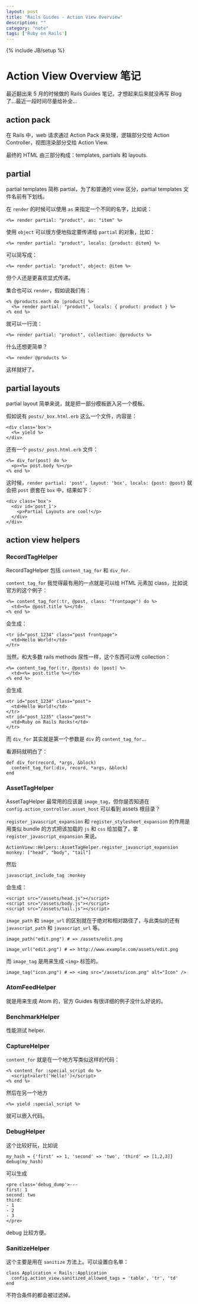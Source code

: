 ```yaml
---
layout: post
title: "Rails Guides - Action View Overview"
description: ""
category: "note"
tags: ['Ruby on Rails']
---
```

{% include JB/setup %}

# Action View Overview 笔记

最近翻出来 5 月的时候做的 Rails Guides 笔记，才想起来后来就没再写 Blog 了…最近一段时间尽量给补全…

## action pack

在 Rails 中，web 请求通过 Action Pack 来处理，逻辑部分交给 Action Controller，视图渲染部分交给  Action View.

最终的 HTML 由三部分构成：templates, partials 和 layouts.

## partial

partial templates 简称 partial，为了和普通的 view 区分，partial templates 文件名前有下划线。

在 `render` 的时候可以使用 `as` 来指定一个不同的名字，比如说：

    <%= render partial: "product", as: "item" %>

使用 `object` 可以很方便地指定要传递给 `partial` 的对象，比如：

    <%= render partial: "product", locals: {product: @item} %>

可以简写成：

    <%= render partial: "product", object: @item %>

但个人还是更喜欢显式传递。

集合也可以 `render`，假如说我们有：

    <% @products.each do |product| %>
      <%= render partial: "product", locals: { product: product } %>
    <% end %>

就可以一行流： 

    <%= render partial: "product", collection: @products %>

什么还想更简单？

    <%= render @products %>

这样就好了。

## partial layouts

partial layout 简单来说，就是把一部分模板嵌入另一个模板。

假如说有 `posts/_box.html.erb` 这么一个文件，内容是：

    <div class='box'>
      <%= yield %>
    </div>

还有一个 `posts/_post.html.erb` 文件：

    <%= div_for(post) do %>
      <p><%= post.body %></p>
    <% end %>

这时候，`render partial: 'post', layout: 'box', locals: {post: @post}` 就会把 `post` 嵌套在 `box` 中，结果如下：

    <div class='box'>
      <div id='post_1'>
        <p>Partial Layouts are cool!</p>
      </div>
    </div>

## action view helpers

### RecordTagHelper

RecordTagHelper 包括 `content_tag_for` 和 `div_for`.

`content_tag_for` 我觉得最有用的一点就是可以给 HTML 元素加 class，比如说官方的这个例子：

    <%= content_tag_for(:tr, @post, class: "frontpage") do %>
      <td><%= @post.title %></td>
    <% end %>

会生成：

    <tr id="post_1234" class="post frontpage">
      <td>Hello World!</td>
    </tr>

当然，和大多数 rails methods 尿性一样，这个东西可以传 collection：

    <%= content_tag_for(:tr, @posts) do |post| %>
      <td><%= post.title %></td>
    <% end %>

会生成

    <tr id="post_1234" class="post">
      <td>Hello World!</td>
    </tr>
    <tr id="post_1235" class="post">
      <td>Ruby on Rails Rocks!</td>
    </tr>

而 `div_for` 其实就是第一个参数是 `div` 的 `content_tag_for`…

看源码就明白了：

    def div_for(record, *args, &block)
      content_tag_for(:div, record, *args, &block)
    end

### AssetTagHelper

AssetTagHelper 最常用的应该是 `image_tag`，但你是否知道在 `config.action_controller.asset_host` 可以看到 assets 根目录？

`register_javascript_expansion` 和 `register_stylesheet_expansion` 的作用是用类似 bundle 的方式把该加载的 `js` 和 `css` 给加载了，拿 `register_javascript_expansion` 来说。

    ActionView::Helpers::AssetTagHelper.register_javascript_expansion monkey: ["head", "body", "tail"]

然后

    javascript_include_tag :monkey

会生成：

    <script src="/assets/head.js"></script>
    <script src="/assets/body.js"></script>
    <script src="/assets/tail.js"></script>

`image_path` 和 `image_url` 的区别就在于绝对和相对路径了，与此类似的还有 `javascript_path` 和 `javascript_url` 等。

    image_path("edit.png") # => /assets/edit.png

    image_url("edit.png") # => http://www.example.com/assets/edit.png

而 `image_tag` 是用来生成 `<img>` 标签的。

    image_tag("icon.png") # => <img src="/assets/icon.png" alt="Icon" />

### AtomFeedHelper

就是用来生成 Atom 的，官方 Guides 有很详细的例子没什么好说的。

### BenchmarkHelper

性能测试 helper.

### CaptureHelper

`content_for` 就是在一个地方写类似这样的代码：

    <% content_for :special_script do %>
      <script>alert('Hello!')</script>
    <% end %>

然后在另一个地方

    <%= yield :special_script %>

就可以嵌入代码。

### DebugHelper

这个比较好玩，比如说

    my_hash = {'first' => 1, 'second' => 'two', 'third' => [1,2,3]}
    debug(my_hash)

可以生成

    <pre class='debug_dump'>---
    first: 1
    second: two
    third:
    - 1
    - 2
    - 3
    </pre>

debug 比较方便。

### SanitizeHelper

这个主要是用在 `sanitize` 方法上。可以设置白名单：

    class Application < Rails::Application
      config.action_view.sanitized_allowed_tags = 'table', 'tr', 'td'
    end

不符合条件的都会被过滤掉。
